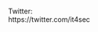 <html><body>
<title>Denis Laskov</title>
<br>Twitter:</br> https://twitter.com/it4sec
  
  
</body></html>
